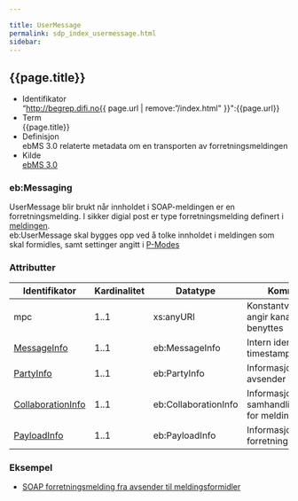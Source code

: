 ```yaml
---

title: UserMessage  
permalink: sdp_index_usermessage.html
sidebar:
---
```


## {{page.title}}

  - Identifikator  
    “http://begrep.difi.no{{ page.url | remove:”/index.html"
    }}":{{page.url}}
  - Term  
    {{page.title}}
  - Definisjon  
    ebMS 3.0 relaterte metadata om en transporten av
    forretningsmeldingen
  - Kilde  
    [ebMS 3.0](http://docs.oasis-open.org/ebxml-msg/ebms/v3.0/core/os/ebms_core-3.0-spec-os.html)

### eb:Messaging

UserMessage blir brukt når innholdet i SOAP-meldingen er en
forretningsmelding. I sikker digial post er type forretningsmelding
definert i [meldingen](../../meldinger).  
eb:UserMessage skal bygges opp ved å tolke innholdet i meldingen som
skal formidles, samt settinger angitt i
[P-Modes](../Meldingsutveksling/)

### Attributter

| Identifikator | Kardinalitet | Datatype | Kommentar |
| --- | --- | --- | --- |
| mpc | 1..1 | xs:anyURI | Konstantverdi som angir kanal som skal benyttes |
| [MessageInfo](MessageInfo) | 1..1 | eb:MessageInfo | Intern identifikator og timestamp |
| [PartyInfo](PartyInfo) | 1..1 | eb:PartyInfo | Informasjon om avsender og mottaker |
| [CollaborationInfo](CollaborationInfo) | 1..1 | eb:CollaborationInfo | Informasjon om avtalt samhandlingsmønster for meldingen |
| [PayloadInfo](PayloadInfo) | 1..1 | eb:PayloadInfo | Informasjon om selve forretningsmeldingen |

### Eksempel

  - [SOAP forretningsmelding fra avsender til
    meldingsformidler](../../eksempler/soap/1_request_forretningsmelding_fra_postavsender_til_meldingsformidler.xml)
